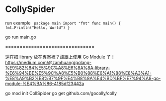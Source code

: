 # CollySpider

run example
<code>
package main
import "fmt"
func main() {
    fmt.Println("Hello, World")
}
</code>

go run main.go

===============================

還在把 library 放在專案裡？該跟上使用 Go Module 了！
https://medium.com/@zamhuang/golang-%E9%82%84%E5%9C%A8%E6%8A%8A-library-%E6%94%BE%E5%9C%A8%E5%B0%88%E6%A1%88%E8%A3%A1-%E8%A9%B2%E8%B7%9F%E4%B8%8A%E4%BD%BF%E7%94%A8-go-module-%E4%BA%86-4185df23442a

go mod init CollSpider
go get github.com/gocolly/colly
